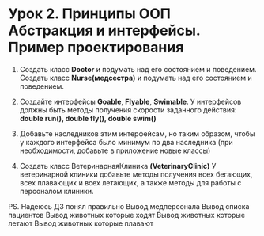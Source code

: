 # Урок 2. Принципы ООП Абстракция и интерфейсы. Пример проектирования

1) Создать класс **Doctor** и подумать над его состоянием и поведением. Создать класс **Nurse(медсестра)** и подумать над его состоянием и поведением.

2) Создайте интерфейсы **Goable**, **Flyable**, **Swimable**. У интерфейсов должны быть
методы получения скорости заданного действия: **double run(), double fly(), double swim()**

3) Добавьте наследников этим интерфейсам, но таким образом,
чтобы у каждого интерфейса было минимум по два наследника (при необходимости, добавьте в приложение новые классы)

4) Создать класс ВетеринарнаяКлиника **(VeterinaryClinic)**
У ветеринарной клиники добавьте методы получения всех бегающих, всех плавающих и всех летающих, а также методы для работы с персоналом клиники.

PS. Надеюсь ДЗ понял правильно
Вывод медперсонала
Вывод списка пациентов
Вывод животных которые ходят
Вывод животных которые летают
Вывод животных которые плавают
